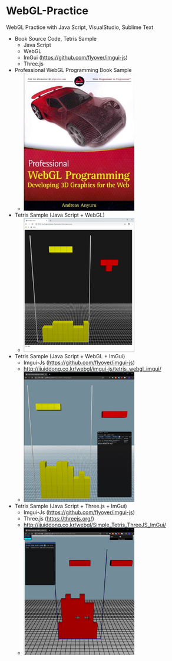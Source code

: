 # WebGL-Practice
WebGL Practice with Java Script, VisualStudio, Sublime Text
 - Book Source Code, Tetris Sample
    - Java Script
    - WebGL
    - ImGui (https://github.com/flyover/imgui-js)
    - Three.js
- Professional WebGL Programming Book Sample
  - <img src="https://github.com/jjuiddong/WebGL-Practice/blob/master/Doc/webglbook2.jpg?raw=true" width=300/>
- Tetris Sample (Java Script + WebGL)
  - <img src="https://github.com/jjuiddong/WebGL-Practice/blob/master/Doc/tetris.jpg?raw=true" width=300/>
- Tetris Sample (Java Script + WebGL + ImGui)
  - Imgui-Js (https://github.com/flyover/imgui-js)
  - http://jjuiddong.co.kr/webgl/imgui-js/tetris_webgl_imgui/
  - <img src="https://github.com/jjuiddong/WebGL-Practice/blob/master/Doc/tetris_js_webgl_imgui.jpg?raw=true" width=300/>
- Tetris Sample (Java Script + Three.js + ImGui)
  - Imgui-Js (https://github.com/flyover/imgui-js)
  - Three.js (https://threejs.org/)
  - http://jjuiddong.co.kr/webgl/Simple_Tetris_ThreeJS_ImGui/
  - <img src="https://github.com/jjuiddong/WebGL-Practice/blob/master/Doc/tetris_js_threejs_imgui.jpg?raw=true" width=300/>

